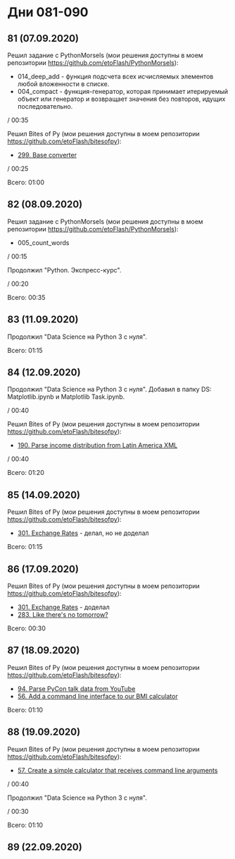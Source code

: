 # Дни 081-090

## 81 (07.09.2020)

Решил задание с PythonMorsels (мои решения доступны в моем репозитории https://github.com/etoFlash/PythonMorsels):

* 014_deep_add - функция подсчета всех исчисляемых элементов любой вложенности в списке.
* 004_compact - функция-генератор, которая принимает итерируемый объект или генератор и возвращает значения без повторов, идущих последовательно.

/ 00:35

Решил Bites of Py (мои решения доступны в моем репозитории https://github.com/etoFlash/bitesofpy):

* [299. Base converter](https://codechalleng.es/bites/299/)

/ 00:25

Всего: 01:00

## 82 (08.09.2020)

Решил задание с PythonMorsels (мои решения доступны в моем репозитории https://github.com/etoFlash/PythonMorsels):

* 005_count_words

/ 00:15

Продолжил "Python. Экспресс-курс".

/ 00:20

Всего: 00:35

## 83 (11.09.2020)

Продолжил "Data Science на Python 3 с нуля".

Всего: 01:15

## 84 (12.09.2020)

Продолжил "Data Science на Python 3 с нуля". Добавил в папку DS: Matplotlib.ipynb и Matplotlib Task.ipynb.

/ 00:40

Решил Bites of Py (мои решения доступны в моем репозитории https://github.com/etoFlash/bitesofpy):

* [190. Parse income distribution from Latin America XML](https://codechalleng.es/bites/190/)

/ 00:40

Всего: 01:20

## 85 (14.09.2020)

Решил Bites of Py (мои решения доступны в моем репозитории https://github.com/etoFlash/bitesofpy):

* [301. Exchange Rates](https://codechalleng.es/bites/301/) - делал, но не доделал

Всего: 01:15

## 86 (17.09.2020)

Решил Bites of Py (мои решения доступны в моем репозитории https://github.com/etoFlash/bitesofpy):

* [301. Exchange Rates](https://codechalleng.es/bites/301/) - доделал
* [283. Like there's no tomorrow?](https://codechalleng.es/bites/283/)

Всего: 00:30

## 87 (18.09.2020)

Решил Bites of Py (мои решения доступны в моем репозитории https://github.com/etoFlash/bitesofpy):

* [94. Parse PyCon talk data from YouTube](https://codechalleng.es/bites/94/)
* [56. Add a command line interface to our BMI calculator](https://codechalleng.es/bites/56/)

Всего: 01:10

## 88 (19.09.2020)

Решил Bites of Py (мои решения доступны в моем репозитории https://github.com/etoFlash/bitesofpy):

* [57. Create a simple calculator that receives command line arguments](https://codechalleng.es/bites/57/)

/ 00:40

Продолжил "Data Science на Python 3 с нуля".

/ 00:30

Всего: 01:10

## 89 (22.09.2020)
